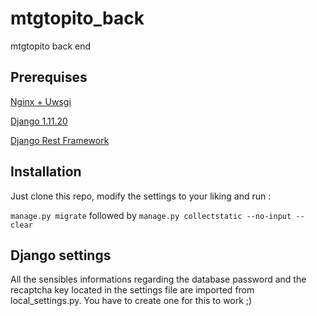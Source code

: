 # mtgtopito_back
mtgtopito back end

## Prerequises

[Nginx + Uwsgi](https://uwsgi-docs.readthedocs.io/en/latest/tutorials/Django_and_nginx.html)

[Django 1.11.20](https://www.djangoproject.com/)

[Django Rest Framework](https://www.django-rest-framework.org/)

## Installation

Just clone this repo, modify the settings to your liking and run :

`manage.py migrate` followed by `manage.py collectstatic --no-input --clear`

## Django settings

All the sensibles informations regarding the database password and the recaptcha key located in the settings file are imported from local_settings.py. You have to create one for this to work ;) 



